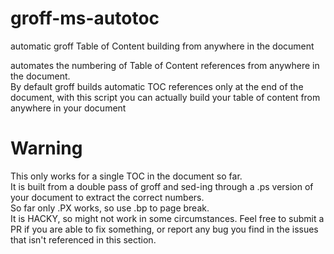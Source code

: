 # groff-ms-autotoc
automatic groff Table of Content building from anywhere in the document

automates the numbering of Table of Content references from anywhere in the document.  
By default groff builds automatic TOC references only at the end of the document, with this script you can actually build your table of content from anywhere in your document

# Warning  
This only works for a single TOC in the document so far.  
It is built from a double pass of groff and sed-ing through a .ps version of your document to extract the correct numbers.  
So far only .PX works, so use .bp to page break.  
It is HACKY, so might not work in some circumstances. Feel free to submit a PR if you are able to fix something, or report any bug you find in the issues that isn't referenced in this section.
